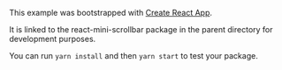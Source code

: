 This example was bootstrapped with [Create React App](https://github.com/facebook/create-react-app).

It is linked to the react-mini-scrollbar package in the parent directory for development purposes.

You can run `yarn install` and then `yarn start` to test your package.
